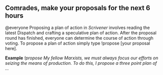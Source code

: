 ## Comrades, make your proposals for the next 6 hours

@everyone Proposing a plan of action in *Scrivener* involves reading the latest Dispatch and crafting a speculative plan of action. After the proposal round has finished, everyone can determine the course of action through voting. To propose a plan of action simply type !propose [your proposal here].

__Example__
*!propose My fellow Marxists, we must always focus our efforts on seizing the means of production. To do this, I propose a three point plan of ...*
